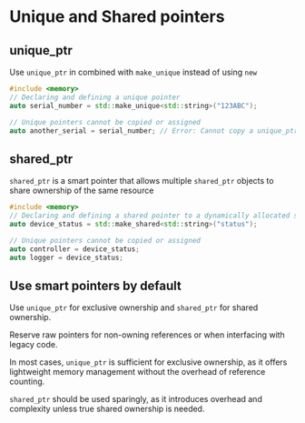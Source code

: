 # Unique and Shared pointers

## unique_ptr

Use `unique_ptr` in combined with `make_unique` instead of using `new`

```cpp
#include <memory>
// Declaring and defining a unique pointer
auto serial_number = std::make_unique<std::string>("123ABC");

// Unique pointers cannot be copied or assigned
auto another_serial = serial_number; // Error: Cannot copy a unique_ptr
```

## shared_ptr

`shared_ptr` is a smart pointer that allows multiple `shared_ptr` objects to
share ownership of the same resource

```cpp
#include <memory>
// Declaring and defining a shared pointer to a dynamically allocated string
auto device_status = std::make_shared<std::string>("status");

// Unique pointers cannot be copied or assigned
auto controller = device_status; 
auto logger = device_status; 
```

## Use smart pointers by default

Use `unique_ptr` for exclusive ownership and `shared_ptr` for shared ownership.

Reserve raw pointers for non-owning references or when interfacing with legacy
code.

In most cases, `unique_ptr` is sufficient for exclusive ownership,
as it offers lightweight memory management without the overhead of reference counting.

`shared_ptr` should be used sparingly, as it introduces overhead and
complexity unless true shared ownership is needed.
